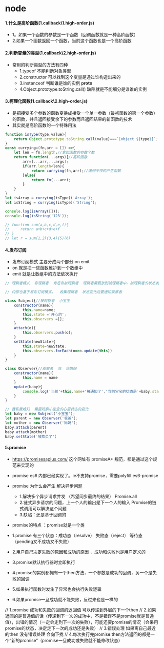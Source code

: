 # node

#### 1.什么是高阶函数(1.callback\1.high-order.js)
- 1。如果一个函数的参数是一个函数（回调函数就是一种高阶函数）
- 2.如果一个函数返回一个函数，当前这个函数也是一个高阶函数

#### 2.判断变量的类型(1.callback\2.high-order.js)
- 常用的判断类型的方法有四种
  - 1.typeof  不能判断对象类型 
  - 2.constructor  可以找到这个变量是通过谁构造出来的
  - 3.instanceof  判断谁是谁的实例 __proto__
  - 4.Object.prototype.toString.call()  缺陷就是不能细分是谁谁的实例

#### 3.柯理化函数(1.callback\2.high-order.js)
- 是把接受多个参数的函数变换成接受一个单一参数（最初函数的第一个参数）的函数，并且返回接受余下的参数而且返回结果的新函数的技术
- 其实就是高阶函数的一个特殊用法
```javascript
function isType(type,value){
    return Object.prototype.toString.call(value)===`[object ${type}]`;
}
const currying=(fn,arr = []) =>{
    let len = fn.length;//拿到函数的参数个数
    return function(...args){//高阶函数      
        arr=[...arr,...args];
        if(arr.length<len){
            return currying(fn,arr);//递归不停的产生函数
        }else{
            return fn(...arr);
        }
    }
}
let isArray = currying(isType)('Array');
let isString = currying(isType)('String');

console.log(isArray([]));
console.log(isString('123'));

// function sum(a,b,c,d,e,f){
//     return a+b+c+d+e+f
// }
// let r = sum(1,2)(3,4)(5)(6)
```
#### 4.发布订阅
- 发布订阅模式  主要分成两个部分  on  emit
- on 就是把一些函数维护到一个数组中
- emit 就是让数组中的方法依次执行
```javascript
// 观察者模式  有观察者  肯定有被观察者  观察者需要放到被观察者中，被观察者的状态发生变化需要通知观察者，我变化了

// 内部也基于发布订阅模式，  收集观察者  状态变化后要通知观察者

class Subject{//被观察者  小宝宝
    constructor(name){
        this.name=name;
        this.state ='开心的';
        this.observers =[];
    }
    attach(o){
        this.observers.push(o);
    }
    setState(newState){
        this.state=newState;
        this.observers.forEach(o=>o.update(this))
    }
}

class Observer{//观察者  我  我媳妇
    constructor(name){
        this.name = name
    }
    update(baby){
        console.log('当前'+this.name+'被通知了','当前宝宝的状态是'+baby.state);    
    }
}

// 我和我媳妇  需要观察小宝宝的心里状态的变化
let baby = new Subject('小宝宝');
let parent = new Observer('爸爸');
let mother = new Observer('妈妈');
baby.attach(parent)
baby.attach(mother)
baby.setState('被欺负了')
```
#### 5.promise
- https://promisesaplus.com/ 这个网址有   promiseA+ 规范，都是通过这个规范来实现的
- promise  es6 内部已经实现了。ie不支持promise，需要polyfill  es6-promise

- promise 为什么会产生  解决异步问题
  - 1.解决多个异步请求并发  （希望同步最终的结果） Promise.all
  - 2.链式异步请求的问题，上一个人的输出是下一个人的输入  Promise的链式调用可以解决这个问题
  - 3.缺陷：还是基于回调的
- promise的特点 ：promise就是一个类
- 1.promise 有三个状态：成功态（resolve）  失败态（reject） 等待态（pending又不成功又不失败）
- 2.用户自己决定失败的原因和成功的原因 ，成功和失败也是用户定义的
- 3.promise默认执行器时立即执行
- 4.promise的实例都拥有一个then方法，一个参数是成功的回调，另一个是失败的回调
- 5.如果执行函数时发生了异常也会执行失败逻辑
- 6.如果promise一旦成功就不能失败，反过来也是一样的


// 1.promise 成功和失败的回调的返回值  可以传递到外层的下一个then
// 2.如果返回的是普通值的话（传递到下一次的成功中，不是错误不是promise就是普通值），出错的情况（一定会走到下一次的失败），可能还要promise的情况（会采用promise的状态，决定走下一次的成功还是失败）
// 3.错误处理  如果离自己最近的then  没有错误处理  会向下找
// 4.每次执行完promise.then方法返回的都是一个“新的promise”（promise一旦成功或失败就不能修改状态）